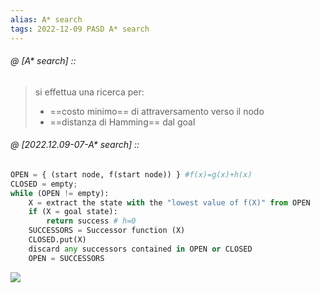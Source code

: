 ```yaml
---
alias: A* search
tags: 2022-12-09 PASD A* search
---
```


###### @ [A* search] ::
> si effettua una ricerca per:
> - ==costo minimo== di attraversamento verso il nodo
> - ==distanza di Hamming== dal goal
<!--ID: 1670756730932-->



###### @ [2022.12.09-07-A* search] ::
```python
OPEN = { (start node, f(start node)) } #f(x)=g(x)+h(x)
CLOSED = empty;
while (OPEN != empty):
	X = extract the state with the "lowest value of f(X)" from OPEN
	if (X = goal state):
		return success # h=0
	SUCCESSORS = Successor function (X)
	CLOSED.put(X)
	discard any successors contained in OPEN or CLOSED
	OPEN = SUCCESSORS
```
![](Uni/PASD/img/astar.jpeg)
<!--ID: 1670756730936-->


